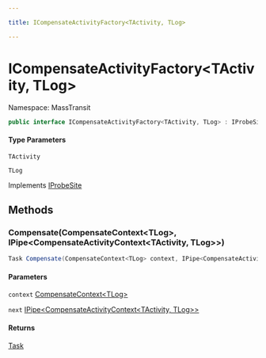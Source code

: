```yaml
---

title: ICompensateActivityFactory<TActivity, TLog>

---
```


# ICompensateActivityFactory\<TActivity, TLog\>

Namespace: MassTransit

```csharp
public interface ICompensateActivityFactory<TActivity, TLog> : IProbeSite
```

#### Type Parameters

`TActivity`<br/>

`TLog`<br/>

Implements [IProbeSite](../masstransit/iprobesite)

## Methods

### **Compensate(CompensateContext\<TLog\>, IPipe\<CompensateActivityContext\<TActivity, TLog\>\>)**

```csharp
Task Compensate(CompensateContext<TLog> context, IPipe<CompensateActivityContext<TActivity, TLog>> next)
```

#### Parameters

`context` [CompensateContext\<TLog\>](../masstransit/compensatecontext-1)<br/>

`next` [IPipe\<CompensateActivityContext\<TActivity, TLog\>\>](../masstransit/ipipe-1)<br/>

#### Returns

[Task](https://learn.microsoft.com/en-us/dotnet/api/system.threading.tasks.task)<br/>
